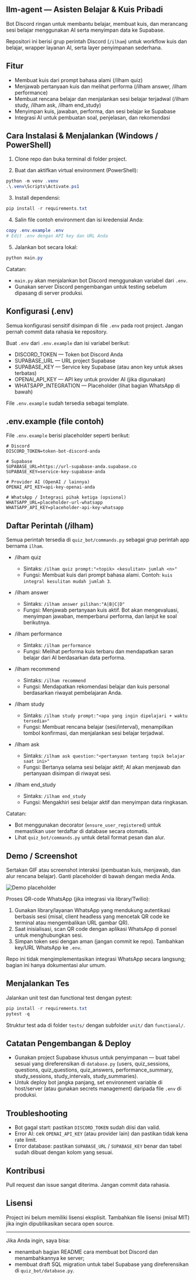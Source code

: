 
## llm-agent — Asisten Belajar & Kuis Pribadi

Bot Discord ringan untuk membantu belajar, membuat kuis, dan merancang sesi belajar menggunakan AI serta menyimpan data ke Supabase.

Repositori ini berisi grup perintah Discord (`/ilham`) untuk workflow kuis dan belajar, wrapper layanan AI, serta layer penyimpanan sederhana.

## Fitur
- Membuat kuis dari prompt bahasa alami (/ilham quiz)
- Menjawab pertanyaan kuis dan melihat performa (/ilham answer, /ilham performance)
- Membuat rencana belajar dan menjalankan sesi belajar terjadwal (/ilham study, /ilham ask, /ilham end_study)
- Menyimpan kuis, jawaban, performa, dan sesi belajar ke Supabase
- Integrasi AI untuk pembuatan soal, penjelasan, dan rekomendasi

## Cara Instalasi & Menjalankan (Windows / PowerShell)
1. Clone repo dan buka terminal di folder project.

2. Buat dan aktifkan virtual environment (PowerShell):

```powershell
python -m venv .venv
.\.venv\Scripts\Activate.ps1
```

3. Install dependensi:

```powershell
pip install -r requirements.txt
```

4. Salin file contoh environment dan isi kredensial Anda:

```powershell
copy .env.example .env
# Edit .env dengan API key dan URL Anda
```

5. Jalankan bot secara lokal:

```powershell
python main.py
```

Catatan:
- `main.py` akan menjalankan bot Discord menggunakan variabel dari `.env`.
- Gunakan server Discord pengembangan untuk testing sebelum dipasang di server produksi.

## Konfigurasi (.env)

Semua konfigurasi sensitif disimpan di file `.env` pada root project. Jangan pernah commit data rahasia ke repository.

Buat `.env` dari `.env.example` dan isi variabel berikut:

- DISCORD_TOKEN — Token bot Discord Anda
- SUPABASE_URL — URL project Supabase
- SUPABASE_KEY — Service key Supabase (atau anon key untuk akses terbatas)
- OPENAI_API_KEY — API key untuk provider AI (jika digunakan)
- WHATSAPP_INTEGRATION — Placeholder (lihat bagian WhatsApp di bawah)

File `.env.example` sudah tersedia sebagai template.

## .env.example (file contoh)
File `.env.example` berisi placeholder seperti berikut:

```text
# Discord
DISCORD_TOKEN=token-bot-discord-anda

# Supabase
SUPABASE_URL=https://url-supabase-anda.supabase.co
SUPABASE_KEY=service-key-supabase-anda

# Provider AI (OpenAI / lainnya)
OPENAI_API_KEY=api-key-openai-anda

# WhatsApp / Integrasi pihak ketiga (opsional)
WHATSAPP_URL=placeholder-url-whatsapp
WHATSAPP_API_KEY=placeholder-api-key-whatsapp
```

## Daftar Perintah (/ilham)

Semua perintah tersedia di `quiz_bot/commands.py` sebagai grup perintah app bernama `ilham`.

- /ilham quiz <prompt>
  - Sintaks: `/ilham quiz prompt:"<topik> <kesulitan> jumlah <n>"`
  - Fungsi: Membuat kuis dari prompt bahasa alami. Contoh: `kuis integral kesulitan mudah jumlah 3`.

- /ilham answer <huruf>
  - Sintaks: `/ilham answer pilihan:"A|B|C|D"`
  - Fungsi: Menjawab pertanyaan kuis aktif. Bot akan mengevaluasi, menyimpan jawaban, memperbarui performa, dan lanjut ke soal berikutnya.

- /ilham performance
  - Sintaks: `/ilham performance`
  - Fungsi: Melihat performa kuis terbaru dan mendapatkan saran belajar dari AI berdasarkan data performa.

- /ilham recommend
  - Sintaks: `/ilham recommend`
  - Fungsi: Mendapatkan rekomendasi belajar dan kuis personal berdasarkan riwayat pembelajaran Anda.

- /ilham study <prompt>
  - Sintaks: `/ilham study prompt:"<apa yang ingin dipelajari + waktu tersedia>"`
  - Fungsi: Membuat rencana belajar (sesi/interval), menampilkan tombol konfirmasi, dan menjalankan sesi belajar terjadwal.

- /ilham ask <pertanyaan>
  - Sintaks: `/ilham ask question:"<pertanyaan tentang topik belajar saat ini>"`
  - Fungsi: Bertanya selama sesi belajar aktif; AI akan menjawab dan pertanyaan disimpan di riwayat sesi.

- /ilham end_study
  - Sintaks: `/ilham end_study`
  - Fungsi: Mengakhiri sesi belajar aktif dan menyimpan data ringkasan.

Catatan:
- Bot menggunakan decorator (`ensure_user_registered`) untuk memastikan user terdaftar di database secara otomatis.
- Lihat `quiz_bot/commands.py` untuk detail format pesan dan alur.

## Demo / Screenshot

Sertakan GIF atau screenshot interaksi (pembuatan kuis, menjawab, dan alur rencana belajar). Ganti placeholder di bawah dengan media Anda.

![Demo placeholder](./assets/demo-placeholder.png)

Proses QR-code WhatsApp (jika integrasi via library/Twilio):

1. Gunakan library/layanan WhatsApp yang mendukung autentikasi berbasis sesi (misal, client headless yang mencetak QR code ke terminal atau mengembalikan URL gambar QR).
2. Saat inisialisasi, scan QR code dengan aplikasi WhatsApp di ponsel untuk menghubungkan sesi.
3. Simpan token sesi dengan aman (jangan commit ke repo). Tambahkan key/URL WhatsApp ke `.env`.

Repo ini tidak mengimplementasikan integrasi WhatsApp secara langsung; bagian ini hanya dokumentasi alur umum.

## Menjalankan Tes

Jalankan unit test dan functional test dengan pytest:

```powershell
pip install -r requirements.txt
pytest -q
```

Struktur test ada di folder `tests/` dengan subfolder `unit/` dan `functional/`.

## Catatan Pengembangan & Deploy

- Gunakan project Supabase khusus untuk penyimpanan — buat tabel sesuai yang direferensikan di `database.py` (users, quiz_sessions, questions, quiz_questions, quiz_answers, performance_summary, study_sessions, study_intervals, study_summaries).
- Untuk deploy bot jangka panjang, set environment variable di host/server (atau gunakan secrets management) daripada file `.env` di produksi.

## Troubleshooting

- Bot gagal start: pastikan `DISCORD_TOKEN` sudah diisi dan valid.
- Error AI: cek `OPENAI_API_KEY` (atau provider lain) dan pastikan tidak kena rate limit.
- Error database: pastikan `SUPABASE_URL` / `SUPABASE_KEY` benar dan tabel sudah dibuat dengan kolom yang sesuai.

## Kontribusi

Pull request dan issue sangat diterima. Jangan commit data rahasia.

## Lisensi

Project ini belum memiliki lisensi eksplisit. Tambahkan file lisensi (misal MIT) jika ingin dipublikasikan secara open source.

---

Jika Anda ingin, saya bisa:
- menambah bagian README cara membuat bot Discord dan menambahkannya ke server;
- membuat draft SQL migration untuk tabel Supabase yang direferensikan di `quiz_bot/database.py`.
